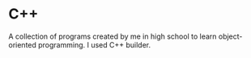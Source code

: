 # C++
A collection of programs created by me in high school to learn object-oriented programming. 
I used C++ builder.
